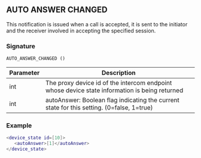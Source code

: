 ## AUTO ANSWER CHANGED

This notification is issued when a call is accepted, it is sent to the initiator and the receiver involved in accepting the specified session.


### Signature

`AUTO_ANSWER_CHANGED ()`


| Parameter | Description |
| --- | --- |
| int | The proxy device id of the intercom endpoint whose device state information is being returned |
| int | autoAnswer: Boolean flag indicating the current state for this setting. (0=false, 1=true) |


### Example

```lua
<device_state id=[10]>
   <autoAnswer>[1]</autoAnswer>
</device_state>
```
